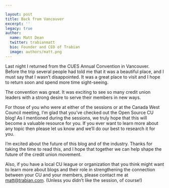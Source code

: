 ```yaml
---

layout: post
title: Back from Vancouver
excerpt: ''
legacy: true
author:
  name: Matt Dean
  twitter: trabianmatt
  bio: Founder and CEO of Trabian
  image: authors/matt.png
---
```


<p>Last night I returned from the <span class='caps'><span class="caps">CUES</span> </span>Annual Convention in Vancouver.  Before the trip several people had told me that it was a beautiful place, and I must say that I wasn&#8217;t disappointed.  It was a great place to visit and I hope to return soon and spend more time sight-seeing.</p>
<p>The convention was great.  It was exciting to see so many credit union leaders with a strong desire to serve their members in new ways.</p>
<p>For those of you who were at either of the sessions or at the Canada West Council meeting, I&#8217;m glad that you&#8217;ve checked out the Open Source CU blog!  As I mentioned during the sessions, we truly hope that this will become a valuable resource for you.  If you ever want to learn more about any topic then please let us know and we&#8217;ll do our best to research it for you.</p>
<p>I&#8217;m excited about the future of this blog and of the industry.  Thanks for taking the time to read this, and I hope that together we can help shape the future of the credit union movement.</p>
<p>Also, if you have a local CU league or organization that you think might want to learn more about blogs and their role in strengthening the connection between your CU and your members, please contact me at <a href='maito:matt@trabian.com'>matt@trabian.com</a>.  (Unless you didn&#8217;t like the session, of course!)</p>